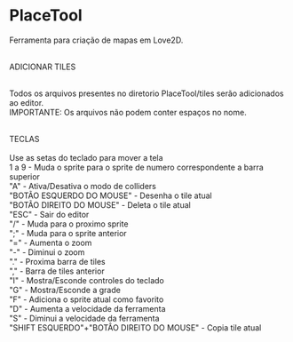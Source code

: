 # PlaceTool
Ferramenta para criação de mapas em Love2D.<br><br>

ADICIONAR TILES<br><br>

Todos os arquivos presentes no diretorio PlaceTool/tiles serão adicionados ao editor.<br>
IMPORTANTE: Os arquivos não podem conter espaços no nome.<br><br>

TECLAS<br><br>
  Use as setas do teclado para mover a tela<br>
  1 a 9 - Muda o sprite para o sprite de numero correspondente a barra superior<br>
  "A" - Ativa/Desativa o modo de colliders<br>
  "BOTÃO ESQUERDO DO MOUSE" - Desenha o tile atual<br>
  "BOTÃO DIREITO DO MOUSE" - Deleta o tile atual<br>
  "ESC" - Sair do editor<br>
  "/" - Muda para o proximo sprite<br>
  ";" - Muda para o sprite anterior<br>
  "=" - Aumenta o zoom<br>
  "-" - Diminui o zoom<br>
  "." - Proxima barra de tiles<br>
  "," - Barra de tiles anterior<br>
  "I" - Mostra/Esconde controles do teclado<br>
  "G" - Mostra/Esconde a grade<br>
  "F" - Adiciona o sprite atual como favorito<br>
  "D" - Aumenta a velocidade da ferramenta<br>
  "S" - Diminui a velocidade da ferramenta<br>
  "SHIFT ESQUERDO"+"BOTÂO DIREITO DO MOUSE" - Copia tile atual<br>

